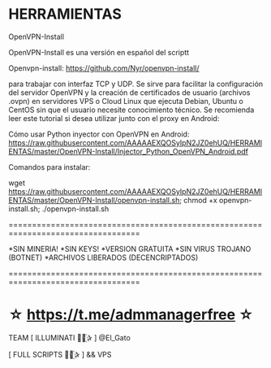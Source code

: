 ﻿# HERRAMIENTAS

OpenVPN-Install

OpenVPN-Install es una versión en español del scriptt 

Openvpn-install: https://github.com/Nyr/openvpn-install/

 para trabajar con interfaz TCP y UDP. Se sirve para facilitar la configuración del servidor OpenVPN y la creación de certificados de usuario (archivos .ovpn) en servidores VPS o Cloud Linux que ejecuta Debian, Ubuntu o CentOS sin que el usuario necesite conocimiento técnico.
Se recomienda leer este tutorial si desea utilizar junto con el proxy en Android: 

Cómo usar Python inyector con OpenVPN en Android: https://raw.githubusercontent.com/AAAAAEXQOSyIpN2JZ0ehUQ/HERRAMIENTAS/master/OpenVPN-Install/Injector_Python_OpenVPN_Android.pdf

Comandos para instalar: 

wget https://raw.githubusercontent.com/AAAAAEXQOSyIpN2JZ0ehUQ/HERRAMIENTAS/master/OpenVPN-Install/openvpn-install.sh; chmod +x openvpn-install.sh; ./openvpn-install.sh

==================================================================================

*SIN MINERIA! *SIN KEYS! *VERSION GRATUITA *SIN VIRUS TROJANO (BOTNET) *ARCHIVOS LIBERADOS (DECENCRIPTADOS)

==================================================================================

☆ https://t.me/admmanagerfree ☆
=================================================
TEAM [ ILLUMINATI ⃘⃤꙰✰ ] @El_Gato

[ FULL SCRIPTS ⃘⃤꙰✰ ] && VPS



